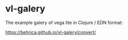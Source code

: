 # vl-galery

The example galery of vega lite in Clojure / EDN format:

https://behrica.github.io/vl-galery/convert/
